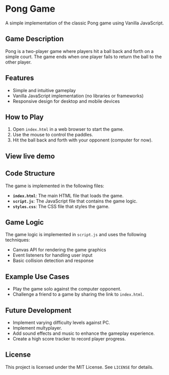 # Pong Game

A simple implementation of the classic Pong game using Vanilla JavaScript.

## Game Description
Pong is a two-player game where players hit a ball back and forth on a simple court. The game ends when one player fails to return the ball to the other player.

## Features
- Simple and intuitive gameplay  
- Vanilla JavaScript implementation (no libraries or frameworks)  
- Responsive design for desktop and mobile devices  

## How to Play
1. Open `index.html` in a web browser to start the game.  
2. Use the mouse to control the paddles.  
3. Hit the ball back and forth with your opponent (computer for now).  

## View live demo


## Code Structure
The game is implemented in the following files:  
- **`index.html`**: The main HTML file that loads the game.  
- **`script.js`**: The JavaScript file that contains the game logic.  
- **`styles.css`**: The CSS file that styles the game.  

## Game Logic
The game logic is implemented in `script.js` and uses the following techniques:  
- Canvas API for rendering the game graphics  
- Event listeners for handling user input  
- Basic collision detection and response  

## Example Use Cases
- Play the game solo against the computer opponent.  
- Challenge a friend to a game by sharing the link to `index.html`.  

## Future Development
- Implement varying difficulty levels against PC.
- Implement multyplayer.
- Add sound effects and music to enhance the gameplay experience.  
- Create a high score tracker to record player progress.  

## License
This project is licensed under the MIT License. See `LICENSE` for details.